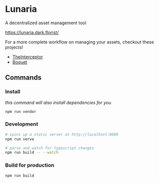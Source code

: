 # Lunaria

A decentralized asset management tool

https://lunaria.dark.florist/

For a more complete workflow on managing your assets, checkout these projects!

- [TheInterceptor](https://github.com/DarkFlorist/TheInterceptor)
- [Boquet](https://github.com/DarkFlorist/bouquet)

## Commands

### Install

_this command will also install dependencies for you_

```bash
npm run vendor
```

### Development

```bash
# spins up a static server at http://localhost:8080
npm run serve

# parse and watch for typescript changes
npm run build -- --watch
```

### Build for production

```bash
npm run build
```
